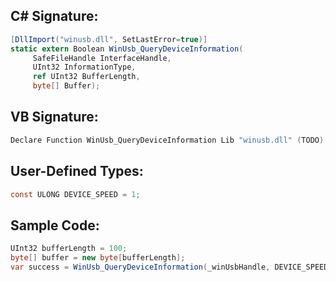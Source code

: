 
## C# Signature:
```cs
[DllImport("winusb.dll", SetLastError=true)]
static extern Boolean WinUsb_QueryDeviceInformation(
     SafeFileHandle InterfaceHandle,
     UInt32 InformationType,
     ref UInt32 BufferLength,
     byte[] Buffer);
```

## VB Signature:
```cs
Declare Function WinUsb_QueryDeviceInformation Lib "winusb.dll" (TODO) As TODO
```

## User-Defined Types:
```cs
const ULONG DEVICE_SPEED = 1;
```

## Sample Code:
```cs
UInt32 bufferLength = 100;
byte[] buffer = new byte[bufferLength];
var success = WinUsb_QueryDeviceInformation(_winUsbHandle, DEVICE_SPEED, ref bufferLength, buffer);
```
